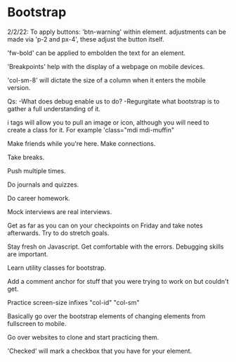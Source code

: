 # Bootstrap

2/2/22:
To apply buttons: 'btn-warning' within element.
adjustments can be made via 'p-2 and px-4', these adjust the button itself.

'fw-bold' can be applied to embolden the text for an element.

<!-- Don't ever center your text on websites -->

'Breakpoints' help with the display of a webpage on mobile devices. 

'col-sm-8' will dictate the size of a column when it enters the mobile version.

Qs:
-What does debug enable us to do?
-Regurgitate what bootstrap is to gather a full understanding of it. 

i tags will allow you to pull an image or icon, although you will need to create a class for it. For example 'class="mdi mdi-muffin"

Make friends while you're here. Make connections.

Take breaks. 

Push multiple times.

Do journals and quizzes.

Do career homework. 

Mock interviews are real interviews.

Get as far as you can on your checkpoints on Friday and take notes afterwards. Try to do stretch goals.

Stay fresh on Javascript. Get comfortable with the errors. Debugging skills are important. 

Learn utility classes for bootstrap.

Add a comment anchor for stuff that you were trying to work on but couldn't get. 

<!-- ANCHOR 2/9/22 Notes for Improvement -->

Practice screen-size infixes "col-id" "col-sm"

Basically go over the bootstrap elements of changing elements from fullscreen to mobile. 

Go over websites to clone and start practicing them. 

'Checked' will mark a checkbox that you have for your element. 